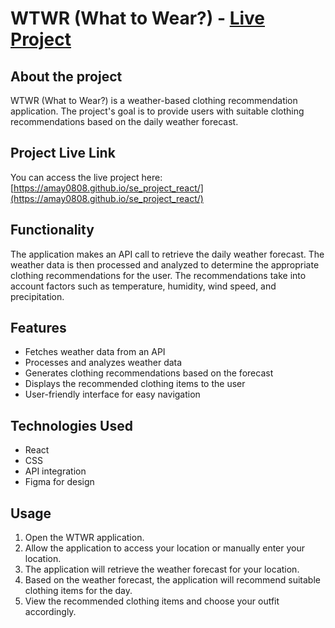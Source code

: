 # WTWR (What to Wear?) - [Live Project](https://amay0808.github.io/se_project_react/)

## About the project

WTWR (What to Wear?) is a weather-based clothing recommendation application. The project's goal is to provide users with suitable clothing recommendations based on the daily weather forecast.

## Project Live Link

You can access the live project here: [https://amay0808.github.io/se_project_react/](https://amay0808.github.io/se_project_react/)

## Functionality

The application makes an API call to retrieve the daily weather forecast. The weather data is then processed and analyzed to determine the appropriate clothing recommendations for the user. The recommendations take into account factors such as temperature, humidity, wind speed, and precipitation.

## Features

- Fetches weather data from an API
- Processes and analyzes weather data
- Generates clothing recommendations based on the forecast
- Displays the recommended clothing items to the user
- User-friendly interface for easy navigation

## Technologies Used

- React
- CSS
- API integration
- Figma for design

## Usage

1. Open the WTWR application.
2. Allow the application to access your location or manually enter your location.
3. The application will retrieve the weather forecast for your location.
4. Based on the weather forecast, the application will recommend suitable clothing items for the day.
5. View the recommended clothing items and choose your outfit accordingly.

